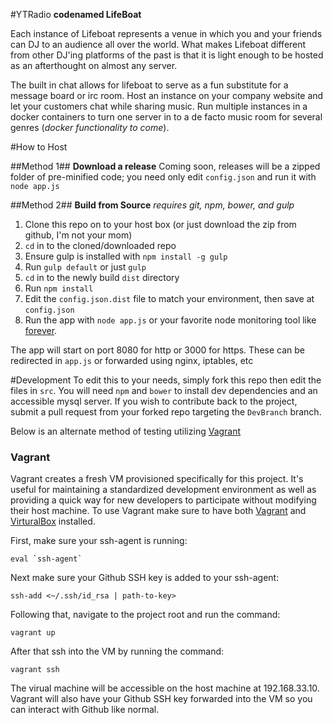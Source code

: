 #YTRadio
__codenamed LifeBoat__

Each instance of Lifeboat represents a venue in which you and your friends can DJ to an audience all over the world. What makes Lifeboat different from other DJ'ing platforms of the past is that it is light enough to be hosted as an afterthought on almost any server.


The built in chat allows for lifeboat to serve as a fun substitute for a message board or irc room. Host an instance on your company website and let your customers chat while sharing music. Run multiple instances in a docker containers to turn one server in to a de facto music room for several genres (_docker functionality to come_).


#How to Host

##Method 1## __Download a release__
Coming soon, releases will be a zipped folder of pre-minified code; you need only edit `config.json` and run it with `node app.js`

##Method 2## __Build from Source__
_requires git, npm, bower, and gulp_

1. Clone this repo on to your host box (or just download the zip from github, I'm not your mom)
2. `cd` in to the cloned/downloaded repo
3. Ensure gulp is installed with `npm install -g gulp`
4. Run `gulp default` or just `gulp`
5. `cd` in to the newly build `dist` directory
6. Run `npm install`
7. Edit the `config.json.dist` file to match your environment, then save at `config.json`
8. Run the app with `node app.js` or your favorite node monitoring tool like [forever](https://github.com/foreverjs/forever).

The app will start on port 8080 for http or 3000 for https. These can be redirected in `app.js` or forwarded using nginx, iptables, etc


#Development
To edit this to your needs, simply fork this repo then edit the files in `src`. You will need `npm` and `bower` to install dev dependencies and an accessible mysql server. If you wish to contribute back to the project, submit a pull request from your forked repo targeting the `DevBranch` branch.

Below is an alternate method of testing utilizing [Vagrant](https://www.vagrantup.com/downloads.html)


### Vagrant
Vagrant creates a fresh VM provisioned specifically for this project. It's useful for maintaining a standardized development environment as well as providing a quick way for new developers to participate without modifying their host machine. To use Vagrant make sure to have both [Vagrant](https://www.vagrantup.com/downloads.html) and [VirturalBox](https://www.virtualbox.org/wiki/Downloads) installed.

First, make sure your ssh-agent is running:

```
eval `ssh-agent`
```

Next make sure your Github SSH key is added to your ssh-agent:

```
ssh-add <~/.ssh/id_rsa | path-to-key>
```

Following that, navigate to the project root and run the command:

```
vagrant up
```

After that ssh into the VM by running the command:

```
vagrant ssh
```

The virual machine will be accessible on the host machine at 192.168.33.10. Vagrant will also have your Github SSH key forwarded into the VM so you can interact with Github like normal.
